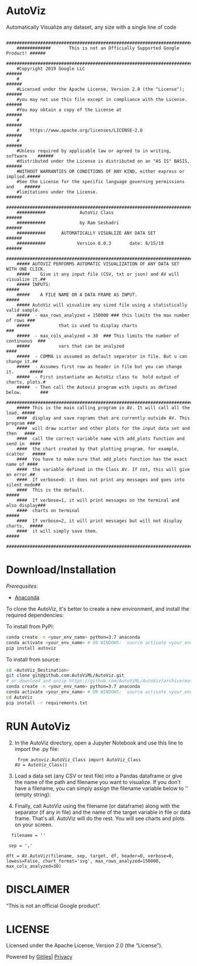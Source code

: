 # AutoViz
Automatically Visualize any dataset, any size with a single line of code

        ##############################################################################
        #############       This is not an Officially Supported Google Product! ######
        ##############################################################################
        #Copyright 2019 Google LLC                                              ######
        #                                                                       ######
        #Licensed under the Apache License, Version 2.0 (the "License");        ######
        #you may not use this file except in compliance with the License.       ######
        #You may obtain a copy of the License at                                ######
        #                                                                       ######
        #    https://www.apache.org/licenses/LICENSE-2.0                        ######
        #                                                                       ######
        #Unless required by applicable law or agreed to in writing, software    ######
        #distributed under the License is distributed on an "AS IS" BASIS,      ######
        #WITHOUT WARRANTIES OR CONDITIONS OF ANY KIND, either express or implied.#####
        #See the License for the specific language governing permissions and    ######
        #limitations under the License.                                         ######
        ##############################################################################
        ###########             AutoViz Class                                   ######
        ###########             by Ram Seshadri                                 ######
        ###########      AUTOMATICALLY VISUALIZE ANY DATA SET                   ######
        ###########            Version 0.0.3       date: 8/15/19                ######
        ##############################################################################
        ##### AUTOVIZ PERFORMS AUTOMATIC VISUALIZATION OF ANY DATA SET WITH ONE CLICK.
        #####    Give it any input file (CSV, txt or json) and AV will visualize it.##
        ##### INPUTS:                                                            #####
        #####    A FILE NAME OR A DATA FRAME AS INPUT.                           #####
        ##### AutoViz will visualize any sized file using a statistically valid sample.
        #####  - max_rows_analyzed = 150000 ### this limits the max number of rows ###
        #####           that is used to display charts                             ###
        #####  - max_cols_analyzed = 30  ### This limits the number of continuous  ###
        #####           vars that can be analyzed                                 ####
        #####  - COMMA is assumed as default separator in file. But u can change it.##
        #####  - Assumes first row as header in file but you can change it.      #####
        #####  - First instantiate an AutoViz class to  hold output of charts, plots.#
        #####  - Then call the Autoviz program with inputs as defined below.       ###
        ##############################################################################
        ##### This is the main calling program in AV. It will call all the load, #####
        ####  display and save rograms that are currently outside AV. This program ###
        ####  will draw scatter and other plots for the input data set and then   ####
        ####  call the correct variable name with add_plots function and send in  ####
        ####  the chart created by that plotting program, for example, scatter   #####
        ####  You have to make sure that add_plots function has the exact name of ####
        ####  the variable defined in the Class AV. If not, this will give an error.##
        ####  If verbose=0: it does not print any messages and goes into silent mode##
        ####  This is the default.                                               #####
        ####  If verbose=1, it will print messages on the terminal and also display###
        ####  charts on terminal                                                 #####
        ####  If verbose=2, it will print messages but will not display charts,  #####
        ####  it will simply save them.                                          #####
        ##############################################################################
 
# Download/Installation
_Prerequsites_:
* [Anaconda](https://docs.anaconda.com/anaconda/install/)

To clone the AutoViz, it's better to create a new environment, and install the required dependencies:

To install from PyPi:

```bash
conda create -n <your_env_name> python=3.7 anaconda
conda activate <your_env_name> # ON WINDOWS: `source activate <your_env_name>` 
pip install autoviz
```

To install from source:

```bash
cd <AutoViz_Destination>
git clone git@github.com:AutoViML/AutoViz.git 
# or download and unzip https://github.com/AutoViML/AutoViz/archive/master.zip
conda create -n <your_env_name> python=3.7 anaconda
conda activate <your_env_name> # ON WINDOWS: `source activate <your_env_name>` 
cd AutoViz
pip install -r requirements.txt
```

<h1><a class="h" name="RUN-AUTOViZ" href="#RUN-AUTOViZ"><span></span></a><a class="h" name="run-autoviz" href="#run-autoviz">
<span></span></a>RUN AutoViz</h1><ol start="2"><li><p>In the AutoViz directory, open a Jupyter Notebook and use this line to import the .py file: <p><code> from autoviz.AutoViz_Class import AutoViz_Class</code><br><code>AV = AutoViz_Class()</code>
</code></p></li><li><p>Load a data set (any CSV or text file) into a Pandas dataframe or give the name of the path and filename you want to visualize. If you don't have a filename, you can simply assign the filename variable below to '' (empty string):</p></li></ol><ol start="4"><li><p>Finally, call AutoViz using the filename (or dataframe) along with the separator (if any in file) and the name of the target variable in file or data frame. That's all. AutoViz will do the rest. You will see charts and plots on your screen.</p></li></ol><p> <code>  filename = ''</code> </p><p><code> sep = ','</code></p>
<p><code>dft = AV.AutoViz(filename, sep, target, df, header=0, verbose=0, lowess=False, chart_format='svg', max_rows_analyzed=150000, max_cols_analyzed=30) </p></code><h1><a class="h" name="DISCLAIMER" href="#DISCLAIMER"><span></span></a><a class="h" name="disclaimer" href="#disclaimer"><span></span></a>DISCLAIMER</h1><p>“This is not an official Google product”.</p><h1><a class="h" name="LICENSE" href="#LICENSE"><span></span></a><a class="h" name="license" href="#license"><span></span></a>LICENSE</h1><p>Licensed under the Apache License, Version 2.0 (the &ldquo;License&rdquo;).</p></div></div></div><!-- default customFooter --><footer class="Site-footer"><div class="Footer"><span class="Footer-poweredBy">Powered by <a href="https://gerrit.googlesource.com/gitiles/">Gitiles</a>| <a href="https://policies.google.com/privacy">Privacy</a></span><div class="Footer-links"></div></div></footer></body></html>
